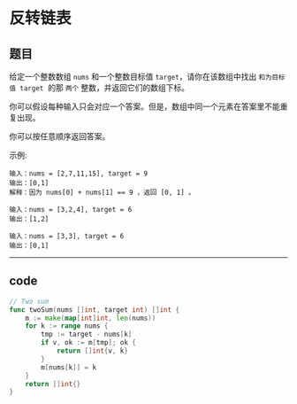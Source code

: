 # 反转链表

## 题目

给定一个整数数组 `nums` 和一个整数目标值 `target`，请你在该数组中找出 `和为目标值 target`  的那 `两个` 整数，并返回它们的数组下标。

你可以假设每种输入只会对应一个答案。但是，数组中同一个元素在答案里不能重复出现。

你可以按任意顺序返回答案。

示例:

```text
输入：nums = [2,7,11,15], target = 9
输出：[0,1]
解释：因为 nums[0] + nums[1] == 9 ，返回 [0, 1] 。

输入：nums = [3,2,4], target = 6
输出：[1,2]

输入：nums = [3,3], target = 6
输出：[0,1]
```

---

## code

```go
// Two sum
func twoSum(nums []int, target int) []int {
	m := make(map[int]int, len(nums))
	for k := range nums {
		tmp := target - nums[k]
		if v, ok := m[tmp]; ok {
			return []int{v, k}
		}
		m[nums[k]] = k
	}
	return []int{}
}
```
